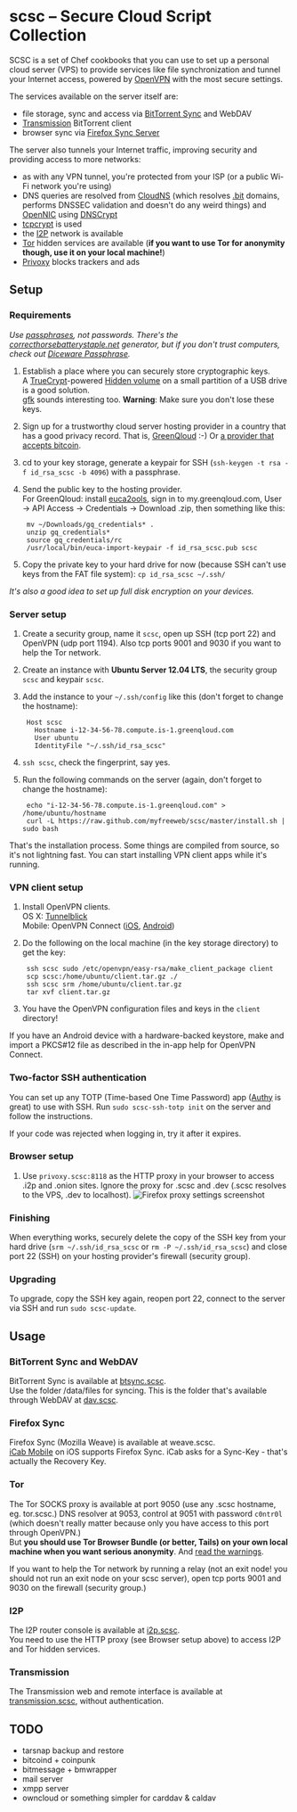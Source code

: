 # scsc – Secure Cloud Script Collection

SCSC is a set of Chef cookbooks that you can use to set up a personal cloud server (VPS) to provide services like file synchronization and tunnel your Internet access, powered by [OpenVPN](http://openvpn.net/index.php/open-source.html) with the most secure settings.

The services available on the server itself are:

- file storage, sync and access via [BitTorrent Sync](http://labs.bittorrent.com/experiments/sync.html) and WebDAV
- [Transmission](http://transmissionbt.com/) BitTorrent client
- browser sync via [Firefox Sync Server](http://docs.services.mozilla.com/howtos/run-sync.html)

The server also tunnels your Internet traffic, improving security and providing access to more networks:

- as with any VPN tunnel, you're protected from your ISP (or a public Wi-Fi network you're using)
- DNS queries are resolved from [CloudNS](https://cloudns.com.au/) (which resolves [.bit](http://dot-bit.org/Main_Page) domains, performs DNSSEC validation and doesn't do any weird things) and [OpenNIC](http://www.opennicproject.org/) using [DNSCrypt](http://dnscrypt.org/)
- [tcpcrypt](http://tcpcrypt.org/) is used
- the [I2P](http://www.i2p2.de/) network is available
- [Tor](https://www.torproject.org/) hidden services are available (**if you want to use Tor for anonymity though, use it on your local machine!**)
- [Privoxy](http://www.privoxy.org/) blocks trackers and ads

## Setup

### Requirements

*Use [passphrases](http://xkcd.com/936/), not passwords.
There's the [correcthorsebatterystaple.net](http://correcthorsebatterystaple.net/) generator, but if you don't trust computers, check out [Diceware Passphrase](http://world.std.com/~reinhold/diceware.html).*

1. Establish a place where you can securely store cryptographic keys.  
   A [TrueCrypt](http://www.truecrypt.org)-powered [Hidden volume](http://www.truecrypt.org/hiddenvolume) on a small partition of a USB drive is a good solution.  
   [gfk](http://gfk.eatabrick.org/) sounds interesting too.
   **Warning**: Make sure you don't lose these keys.
2. Sign up for a trustworthy cloud server hosting provider in a country that has a good privacy record.
   That is, [GreenQloud](http://greenqloud.com) :-)
   Or [a provider that accepts bitcoin](https://en.bitcoin.it/wiki/Virtual_private_server).
3. cd to your key storage, generate a keypair for SSH (`ssh-keygen -t rsa -f id_rsa_scsc -b 4096`) with a passphrase.
4. Send the public key to the hosting provider.  
   For GreenQloud: install [euca2ools](https://github.com/eucalyptus/euca2ools), sign in to my.greenqloud.com, User → API Access → Credentials → Download .zip, then something like this:
        
        mv ~/Downloads/gq_credentials* .
        unzip gq_credentials*
        source gq_credentials/rc
        /usr/local/bin/euca-import-keypair -f id_rsa_scsc.pub scsc
        
5. Copy the private key to your hard drive for now (because SSH can't use keys from the FAT file system): `cp id_rsa_scsc ~/.ssh/`

*It's also a good idea to set up full disk encryption on your devices.*

### Server setup

1. Create a security group, name it `scsc`, open up SSH (tcp port 22) and OpenVPN (udp port 1194). Also tcp ports 9001 and 9030 if you want to help the Tor network.
2. Create an instance with **Ubuntu Server 12.04 LTS**, the security group `scsc` and keypair `scsc`.
3. Add the instance to your `~/.ssh/config` like this (don't forget to change the hostname):
        
        Host scsc
          Hostname i-12-34-56-78.compute.is-1.greenqloud.com
          User ubuntu
          IdentityFile "~/.ssh/id_rsa_scsc"
        
4. `ssh scsc`, check the fingerprint, say yes.
5. Run the following commands on the server (again, don't forget to change the hostname):
        
        echo "i-12-34-56-78.compute.is-1.greenqloud.com" > /home/ubuntu/hostname
        curl -L https://raw.github.com/myfreeweb/scsc/master/install.sh | sudo bash
   
That's the installation process.
Some things are compiled from source, so it's not lightning fast.
You can start installing VPN client apps while it's running.

### VPN client setup

1. Install OpenVPN clients.  
   OS X: [Tunnelblick](http://code.google.com/p/tunnelblick/wiki/DownloadsEntry?tm=2)  
   Mobile: OpenVPN Connect ([iOS](https://itunes.apple.com/us/app/openvpn-connect/id590379981?mt=8), [Android](https://play.google.com/store/apps/details?id=net.openvpn.openvpn))
2. Do the following on the local machine (in the key storage directory) to get the key:
        
        ssh scsc sudo /etc/openvpn/easy-rsa/make_client_package client
        scp scsc:/home/ubuntu/client.tar.gz ./
        ssh scsc srm /home/ubuntu/client.tar.gz
        tar xvf client.tar.gz
        
3. You have the OpenVPN configuration files and keys in the `client` directory!

If you have an Android device with a hardware-backed keystore, make and import a PKCS#12 file as described in the in-app help for OpenVPN Connect.

### Two-factor SSH authentication

You can set up any TOTP (Time-based One Time Password) app ([Authy](https://www.authy.com/thefuture) is great) to use with SSH.
Run `sudo scsc-ssh-totp init` on the server and follow the instructions.

If your code was rejected when logging in, try it after it expires.

### Browser setup

1. Use `privoxy.scsc:8118` as the HTTP proxy in your browser to access .i2p and .onion sites.
   Ignore the proxy for .scsc and .dev (.scsc resolves to the VPS, .dev to localhost).
   ![Firefox proxy settings screenshot](https://files.app.net/7cgckJ3L)

### Finishing

When everything works, securely delete the copy of the SSH key from your hard drive (`srm ~/.ssh/id_rsa_scsc` or `rm -P ~/.ssh/id_rsa_scsc`) and close port 22 (SSH) on your hosting provider's firewall (security group).

### Upgrading

To upgrade, copy the SSH key again, reopen port 22, connect to the server via SSH and run `sudo scsc-update`.

## Usage

### BitTorrent Sync and WebDAV

BitTorrent Sync is available at [btsync.scsc](http://btsync.scsc).  
Use the folder /data/files for syncing.
This is the folder that's available through WebDAV at [dav.scsc](http://dav.scsc).

### Firefox Sync

Firefox Sync (Mozilla Weave) is available at weave.scsc.  
[iCab Mobile](http://www.icab-mobile.de/) on iOS supports Firefox Sync.
iCab asks for a Sync-Key - that's actually the Recovery Key.

### Tor

The Tor SOCKS proxy is available at port 9050 (use any .scsc hostname, eg. tor.scsc.)
DNS resolver at 9053, control at 9051 with password `c0ntr0l` (which doesn't really matter because only you have access to this port through OpenVPN.)  
But **you should use Tor Browser Bundle (or better, Tails) on your own local machine when you want serious anonymity**.
And [read the warnings](https://www.torproject.org/download/download-easy.html.en#warning).

If you want to help the Tor network by running a relay (not an exit node! you should not run an exit node on your scsc server), open tcp ports 9001 and 9030 on the firewall (security group.) 

### I2P

The I2P router console is available at [i2p.scsc](http://i2p.scsc).  
You need to use the HTTP proxy (see Browser setup above) to access I2P and Tor hidden services.

### Transmission

The Transmission web and remote interface is available at [transmission.scsc](http://transmission.scsc), without authentication.

## TODO

- tarsnap backup and restore
- bitcoind + coinpunk
- bitmessage + bmwrapper
- mail server
- xmpp server
- owncloud or something simpler for carddav & caldav
